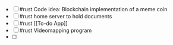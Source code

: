 - [ ] #rust  Code idea: Blockchain implementation of a meme coin
- [ ] #rust home server to hold documents 
- [ ] #rust [[To-do App]]
- [ ] #rust Videomapping program
- [ ] 
